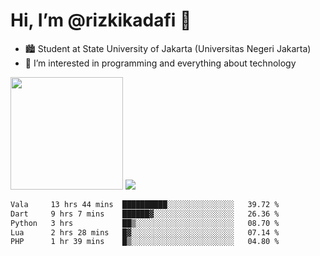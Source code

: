 # Hi, I’m @rizkikadafi 👋
- 🏙 Student at State University of Jakarta (Universitas Negeri Jakarta)
- 👀 I’m interested in programming and everything about technology
<img height="180em" src="https://github-readme-stats.vercel.app/api?username=rizkikadafi&show_icons=true&hide_border=true&&count_private=true&include_all_commits=true" />
<img src="https://github-readme-stats.vercel.app/api/top-langs/?username=rizkikadafi&show_icons=true&hide_border=true&&count_private=true&include_all_commits=true" />

<!--START_SECTION:waka-->

```txt
Vala     13 hrs 44 mins  ██████████░░░░░░░░░░░░░░░   39.72 %
Dart     9 hrs 7 mins    ██████▓░░░░░░░░░░░░░░░░░░   26.36 %
Python   3 hrs           ██▒░░░░░░░░░░░░░░░░░░░░░░   08.70 %
Lua      2 hrs 28 mins   █▓░░░░░░░░░░░░░░░░░░░░░░░   07.14 %
PHP      1 hr 39 mins    █▒░░░░░░░░░░░░░░░░░░░░░░░   04.80 %
```

<!--END_SECTION:waka-->

<!---
rizkikadafi/rizkikadafi is a ✨ special ✨ repository because its `README.md` (this file) appears on your GitHub profile.
You can click the Preview link to take a look at your changes.
--->
